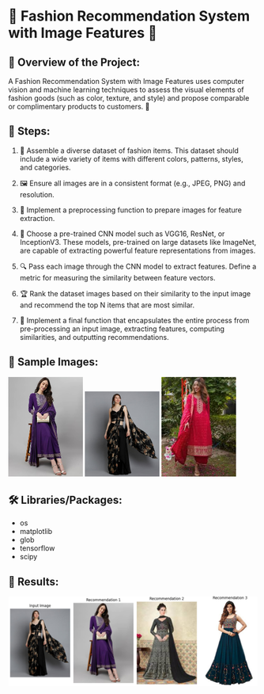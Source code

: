 # 👗 Fashion Recommendation System with Image Features 👘

## 🌟 Overview of the Project: 

A Fashion Recommendation System with Image Features uses computer vision and machine learning techniques to assess the visual elements of fashion goods (such as color, texture, and style) and propose comparable or complimentary products to customers. 🎯

## 🚀 Steps:

1. 📁 Assemble a diverse dataset of fashion items. This dataset should include a wide variety of items with different colors, patterns, styles, and categories.

2. 🖼️ Ensure all images are in a consistent format (e.g., JPEG, PNG) and resolution.

3. 🔧 Implement a preprocessing function to prepare images for feature extraction.

4. 🧠 Choose a pre-trained CNN model such as VGG16, ResNet, or InceptionV3. These models, pre-trained on large datasets like ImageNet, are capable of extracting powerful feature representations from images.

5. 🔍 Pass each image through the CNN model to extract features. Define a metric for measuring the similarity between feature vectors.

6. 🏆 Rank the dataset images based on their similarity to the input image and recommend the top N items that are most similar.

7. 🎉 Implement a final function that encapsulates the entire process from pre-processing an input image, extracting features, computing similarities, and outputting recommendations.

## 📸 Sample Images:

<p float="left">
  <img src="images/img1.jpg" width="30%" />
  <img src="images/img2.jpg" width="30%" />
  <img src="images/img3.jpg" width="30%" />
</p>

## 🛠️ Libraries/Packages:

- os
- matplotlib
- glob
- tensorflow
- scipy

## 🌟 Results:

![Result Image](images/img4.png)
